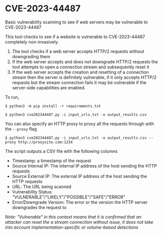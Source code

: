 # CVE-2023-44487
Basic vulnerability scanning to see if web servers may be vulnerable to CVE-2023-44487

This tool checks to see if a website is vulnerable to CVE-2023-44487 completely non-invasively.

1. The tool checks if a web server accepts HTTP/2 requests without downgrading them
2. If the web server accepts and does not downgrade HTTP/2 requests the tool attempts to open a connection stream and subsequently reset it
3. If the web server accepts the creation and resetting of a connection stream then the server is definitely vulnerable, if it only accepts HTTP/2 requests but the stream connection fails it may be vulnerable if the server-side capabilities are enabled.

To run,

    $ python3 -m pip install -r requirements.txt

    $ python3 cve202344487.py -i input_urls.txt -o output_results.csv

You can also specify an HTTP proxy to proxy all the requests through with the `--proxy` flag

    $ python3 cve202344487.py -i input_urls.txt -o output_results.csv --proxy http://proxysite.com:1234

The script outputs a CSV file with the following columns

- Timestamp: a timestamp of the request
- Source Internal IP: The internal IP address of the host sending the HTTP requests
- Source External IP: The external IP address of the host sending the HTTP requests
- URL: The URL being scanned
- Vulnerability Status: "VULNERABLE"/"LIKELY"/"POSSIBLE"/"SAFE"/"ERROR"
- Error/Downgrade Version: The error or the version the HTTP server downgrades the request to

*Note: "Vulnerable" in this context means that it is confirmed that an attacker can reset the a stream connection without issue, it does not take into account implementation-specific or volume-based detections*